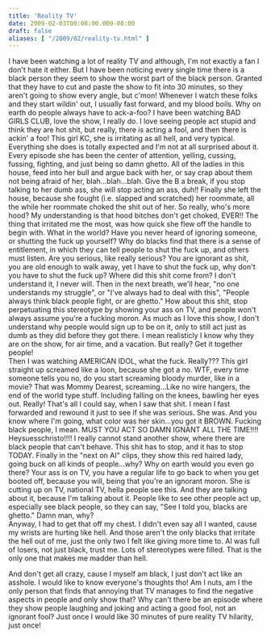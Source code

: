 ```yaml
---
title: 'Reality TV'
date: 2009-02-03T00:08:00.000-08:00
draft: false
aliases: [ "/2009/02/reality-tv.html" ]
---
```


I have been watching a lot of reality TV and although, I'm not exactly a fan I don't hate it either. But I have been noticing every single time there is a black person they seem to show the worst part of the black person. Granted that they have to cut and paste the show to fit into 30 minutes, so they aren't going to show every angle, but c'mon! Whenever I watch these folks and they start wildin' out, I usually fast forward, and my blood boils. Why on earth do people always have to ack\-a-foo? I have been watching BAD GIRLS CLUB, love the show, I really do. I love seeing people act stupid and think they are hot shit, but really, there is acting a fool, and then there is ackin' a foo! This girl KC, she is irritating as all hell, and very typical. Everything she does is totally expected and I'm not at all surprised about it. Every episode she has been the center of attention, yelling, cussing, fussing, fighting, and just being so damn ghetto. All of the ladies in this house, feed into her bull and argue back with her, or say crap about them not being afraid of her, blah...blah...blah. Give the B a break, if you stop talking to her dumb ass, she will stop acting an ass, duh!! Finally she left the house, because she fought (i.e. slapped and scratched) her roommate, all the while her roommate choked the shit out of her. So really, who's more hood? My understanding is that hood bitches don't get choked, EVER!! The thing that irritated me the most, was how quick she flew off the handle to begin with. What in the world? Have you never heard of ignoring someone, or shutting the fuck up yourself? Why do blacks find that there is a sense of entitlement, in which they can tell people to shut the fuck up, and others must listen. Are you serious, like really serious? You are ignorant as shit, you are old enough to walk away, yet I have to shut the fuck up, why don't you have to shut the fuck up? Where did this shit come from? I don't understand it, I never will. Then in the next breath, we'll hear, "no one understands my struggle", or "I've always had to deal with this", "People always think black people fight, or are ghetto." How about this shit, stop perpetuating this stereotype by showing your ass on TV, and people won't always assume you're a fucking moron. As much as I love this show, I don't understand why people would sign up to be on it, only to still act just as dumb as they did before they got there. I mean realisticly I know why they are on the show, for air time, and a vacation. But really? Get it together people!  
Then I was watching AMERICAN IDOL, what the fuck. Really??? This girl straight up screamed like a loon, because she got a no. WTF, every time someone tells you no, do you start screaming bloody murder, like in a movie? That was Mommy Dearest, screaming...Like no wire hangers, the end of the world type stuff. Including falling on the knees, bawling her eyes out. Really! That's all I could say, when I saw that shit. I mean I fast forwarded and rewound it just to see if she was serious. She was. And you know where I'm going, what color was her skin...you got it BROWN. Fucking black people, I mean. MUST YOU ACT SO DAMN IGNANT ALL THE TIME!!!! Heysuesschristo!!!! I really cannot stand another show, where there are black people that can't behave. This shit has to stop, and it has to stop TODAY. Finally in the "next on AI" clips, they show this red haired lady, going buck on all kinds of people...why? Why on earth would you even go there? Your ass is on TV, you have a regular life to go back to when you get booted off, because you will, being that you're an ignorant moron. She is cutting up on TV, national TV, hella people see this. And they are talking about it, because I'm talking about it. People like to see other people act up, especially see black people, so they can say, "See I told you, blacks are ghetto." Damn man, why?  
Anyway, I had to get that off my chest. I didn't even say all I wanted, cause my wrists are hurting like hell. And those aren't the only blacks that irritate the hell out of me, just the only two I felt like giving more time to. AI was full of losers, not just black, trust me. Lots of stereotypes were filled. That is the only one that makes me madder than hell.  
  
And don't get all crazy, cause I myself am black, I just don't act like an asshole. I would like to know everyone's thoughts tho! Am I nuts, am I the only person that finds that annoying that TV manages to find the negative aspects in people and only show that? Why can't there be an episode where they show people laughing and joking and acting a good fool, not an ignorant fool? Just once I would like 30 minutes of pure reality TV hilarity, just once!